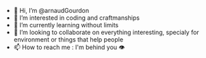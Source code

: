 - 👋 Hi, I’m @arnaudGourdon
- 👀 I’m interested in coding and craftmanships 
- 🌱 I’m currently learning without limits
- 💞️ I’m looking to collaborate on everything interesting, specialy for environment or things that help people
- 📫 How to reach me : I'm behind you 👁

<!---
arnaudGourdon/arnaudGourdon is a ✨ special ✨ repository because its `README.md` (this file) appears on your GitHub profile.
You can click the Preview link to take a look at your changes.
--->
